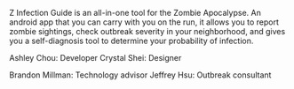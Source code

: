 Z Infection Guide is an all-in-one tool for the Zombie Apocalypse. An android app that you can carry with you on the run, it allows you to report zombie sightings, check outbreak severity in your neighborhood, and gives you a self-diagnosis tool to determine your probability of infection.

Ashley Chou: Developer
Crystal Shei: Designer

Brandon Millman: Technology advisor
Jeffrey Hsu: Outbreak consultant